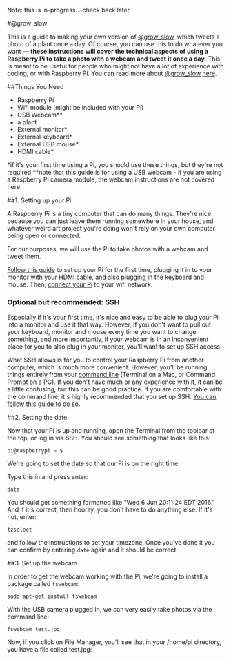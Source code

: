 Note: this is in-progress....check back later

#@grow_slow

This is a guide to making your own version of [@grow_slow](http://twitter.com/grow_slow), which tweets a photo of a plant once a day. Of course, you can use this to do whatever you want — **these instructions will cover the technical aspects of using a Raspberry Pi to take a photo with a webcam and tweet it once a day**. This is meant to be useful for people who might not have a lot of experience with coding, or with Raspberry Pi. You can read more about [@grow_slow](http://twitter.com/grow_slow) [here](http://nicole.pizza/grow_slow).

##Things You Need

* Raspberry Pi
* Wifi module (might be included with your Pi)
* USB Webcam**
* a plant
* External monitor*
* External keyboard*
* External USB mouse*
* HDMI cable*

*if it's your first time using a Pi, you should use these things, but they're not required
**note that this guide is for using a USB webcam - if you are using a Raspberry Pi camera module, the webcam instructions are not covered here

##1. Setting up your Pi

A Raspberry Pi is a tiny computer that can do many things. They're nice because you can just leave them running somewhere in your house, and whatever weird art project you're doing won't rely on your own computer being open or connected.

For our purposes, we will use the Pi to take photos with a webcam and tweet them. 

[Follow this guide](https://www.raspberrypi.org/help/quick-start-guide/) to set up your Pi for the first time, plugging it in to your monitor with your HDMI cable, and also plugging in the keyboard and mouse. Then, [connect your Pi](https://www.raspberrypi.org/documentation/configuration/wireless/) to your wifi network.

### Optional but recommended: SSH

Especially if it's your first time, it's nice and easy to be able to plug your Pi into a monitor and use it that way. However, if you don't want to pull out your keyboard, monitor and mouse every time you want to change something, and more importantly, if your webcam is in an inconvenient place for you to also plug in your monitor, you'll want to set up SSH access.

What SSH allows is for you to control your Raspberry Pi from another computer, which is much more convenient. However, you'll be running things entirely from your [command line](https://en.wikipedia.org/wiki/Command-line_interface) (Terminal on a Mac, or Command Prompt on a PC). If you don't have much or any experience with it, it can be a little confusing, but this can be good practice. If you are comfortable with the command line, it's highly recommended that you set up SSH. [You can follow this guide to do so](https://www.raspberrypi.org/documentation/remote-access/ssh/). 

##2. Setting the date

Now that your Pi is up and running, open the Terminal from the toolbar at the top, or log in via SSH. You should see something that looks like this:

`pi@raspberrypi ~ $`

We're going to set the date so that our Pi is on the right time.

Type this in and press enter:

`date`

You should get something formatted like "Wed 6 Jun 20:11:24 EDT 2016." And if it's correct, then hooray, you don't have to do anything else. If it's not, enter:

`tzselect`

and follow the instructions to set your timezone. Once you've done it you can confirm by entering `date` again and it should be correct.

##3. Set up the webcam

In order to get the webcam working with the Pi, we're going to install a package called `fswebcam`:

`sudo apt-get install fswebcam`

With the USB camera plugged in, we can very easily take photos via the command line:

`fswebcam test.jpg`

Now, if you click on File Manager, you'll see that in your /home/pi directory, you have a file called test.jpg:

[](https://raw.githubusercontent.com/nicolehe/grow_slow/master/images/test.jpg)
















